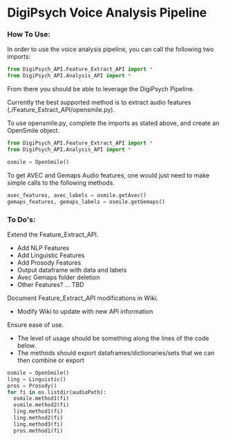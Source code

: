 # DigiPsych Voice Analysis Pipeline

### How To Use:
In order to use the voice analysis pipeline, you can call the following two
imports:

```python
from DigiPsych_API.Feature_Extract_API import *
from DigiPsych_API.Analysis_API import *
```

From there you should be able to leverage the DigiPsych Pipeline.

Currently the best supported method is to extract audio features (./Feature_Extract_API/opensmile.py).

To use opensmile.py, complete the imports as stated above, and create an OpenSmile object.

```python
from DigiPsych_API.Feature_Extract_API import *
from DigiPsych_API.Analysis_API import *

osmile = OpenSmile()
```

To get AVEC and Gemaps Audio features, one would just need to make simple calls
to the following methods.

```python
avec_features, avec_labels = osmile.getAvec()
gemaps_features, gemaps_labels = osmile.getGemaps()
```

### To Do's:

Extend the Feature_Extract_API.
- Add NLP Features
- Add Linguistic Features
- Add Prosody Features
- Output dataframe with data and labels
- Avec Gemaps folder deletion
- Other Features? ... TBD

Document Feature_Extract_API modifications in Wiki.
- Modify Wiki to update with new API information

Ensure ease of use.
- The level of usage should be something along the lines of the code below.
- The methods should export dataframes/dictionaries/sets that we can then combine or export

```python
osmile = OpenSmile()
ling = Linguistic()
pros = Prosody()
for fi in os.listdir(audioPath):
  osmile.method1(fi)
  osmile.method2(fi)
  ling.method1(fi)
  ling.method2(fi)
  ling.method3(fi)
  pros.method1(fi)
```
